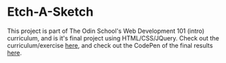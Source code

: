# Etch-A-Sketch
This project is part of The Odin School's Web Development 101 (intro) curriculum, and is it's final project using HTML/CSS/JQuery. Check out the curriculum/exercise [here](https://www.theodinproject.com/courses/web-development-101/lessons/javascript-and-jquery), and check out the CodePen of the final results [here](https://codepen.io/leosoaivan/pen/jamqGx).
